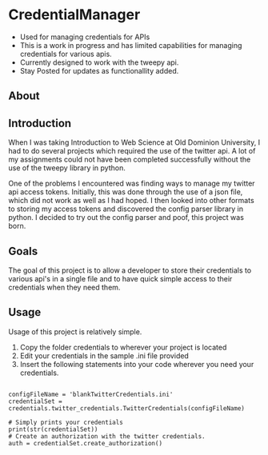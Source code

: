 # CredentialManager
* Used for managing credentials for APIs
* This is a work in progress and has limited capabilities for managing credentials for various apis. 
* Currently designed to work with the tweepy api. 
* Stay Posted for updates as functionallity added. 

## About 

## Introduction
When I was taking Introduction to Web Science at Old Dominion University, I had to do several projects which required the use of the twitter api. A lot of my assignments could not have been completed successfully without the use of the tweepy library in python. 

One of the problems I encountered was finding ways to manage my twitter api access tokens. Initially, this was done through the use of a json file, which did not work as well as I had hoped. I then looked into other formats to storing my access tokens and discovered the config parser library in python. I decided to try out the config parser and poof, this project was born. 

## Goals 
The goal of this project is to allow a developer to store their credentials to various api's in a single file and to have quick simple access to their credentials when they need them. 

## Usage 
Usage of this project is relatively simple. 

1) Copy the folder credentials to wherever your project is located 
2) Edit your credentials in the sample .ini file provided 
3) Insert the following statements into your code wherever you need your credentials. 

 ```
 
 configFileName = 'blankTwitterCredentials.ini'
 credentialSet = credentials.twitter_credentials.TwitterCredentials(configFileName)
 
 # Simply prints your credentials 
 print(str(credentialSet))
 # Create an authorization with the twitter credentials.
 auth = credentialSet.create_authorization()
 
 ```
